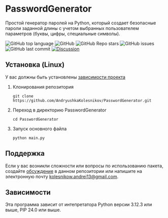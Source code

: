 # PasswordGenerator
Простой генератор паролей на Python, который создает безопасные пароли заданной длины с учетом выбранных пользователем параметров (буквы, цифры, специальные символы).
<!--Блок информации о репозитории в бейджах-->
![GitHub top language](https://img.shields.io/github/languages/top/AndryushkaKolesnikov/PasswordGenerator)
![GitHub](https://img.shields.io/github/license/AndryushkaKolesnikov/PasswordGenerator)
![GitHub Repo stars](https://img.shields.io/github/stars/AndryushkaKolesnikov/PasswordGenerator)
![GitHub issues](https://img.shields.io/github/issues/AndryushkaKolesnikov/PasswordGenerator)
![GitHub last commit](https://img.shields.io/github/last-commit/AndryushkaKolesnikov/PasswordGenerator)
[![Discussion](https://img.shields.io/badge/Discuss-Issues-blue?logo=github)](https://github.com/AndryushkaKolesnikov/PasswordGenerator/issues/new/choose)
<!--Установка-->
## Установка (Linux)
У вас должны быть установлены [зависимости проекта](https://github.com/AndryushkaKolesnikov/PasswordGenerator#зависимости)

1. Клонирования репозитория
   
   ```git clone https://github.com/AndryushkaKolesnikov/PasswordGenerator.git```

2. Переход в директорию PasswordGenerator
   
   ```cd PasswordGenerator```

3. Запуск основного файла

   ```python main.py```

<!--Поддержка-->
## Поддержка
Если у вас возникли сложности или вопросы по использованию пакета, создайте 
[обсуждение](https://github.com/AndryushkaKolesnikov/PasswordGenerator/issues/new/choose) в данном репозитории или напишите на электронную почту <kolesnikow.andrei13@gmail.com>.

<!--зависимости-->
## Зависимости
Эта программа зависит от интепретатора Python версии 3.12.3 или выше, PIP 24.0 или выше.